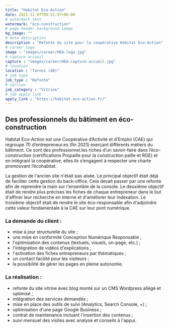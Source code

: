 ```yaml
---
title: "Habitat Eco-Action"
date: 2021-12-07T09:51:57+06:00
# watermark text
watermark: "éco-construction"
# page header background image
bg_image: ""
# meta description
description : "Refonte du site pour la coopérative Habitat Eco-Action"
# career logo
image : "images/career/HEA-logo.jpg"
# capture accueil
capture : "images/career/HEA-capture-accueil.jpg"
# location
location : "Tarnos (40)"
# job type
job_type : "Refonte"
# section
job_category : "Vitrine"
# job apply link
apply_link : "https://habitat-eco-action.fr/"
---
```



## Des professionnels du bâtiment en éco-construction
Habitat Eco-Action est une Coopérative d’Activité et d’Emploi (CAE) qui regroupe 70 d’entrepreneur.es (fin 2021) exerçant différents métiers du bâtiment. Ce sont des professionnel.les riches d’un savoir-faire dans l’éco-construction (certifications Propaille pour la construction paille et RGE) et en intégrant la coopérative, elles.ils s’engagent à respecter une charte promouvant l’écohabitat.

La gestion de l'ancien site n'était pas aisée. Le principal objectif était déjà de faciliter cette gestion du back-office. Cela devait passer par une refonte afin de reprendre la main sur l'ensemble de la console. Le deuxième objectif était de rendre plus précises les fiches de chaque entrepreneur dans le but d'affiner leur recherche en interne et d'améliorer leur indexation. Le troisième objectif était de rendre le site éco-responsable afin d'adjoindre cette valeur fondamentale  à la CAE sur leur pont numérique.


### La demande du client :

* mise à jour structurelle du site ;
* une mise en conformité Conception Numérique Responsable ;
* l'optimisation des contenus (textuels, visuels, on-page, etc.) ;
* l'intégration de vidéos d'explications ;
* l'activation des fiches entrepreneurs par thématiques ;
* un contact facilité pour les visiteurs ;
* la possibilité de gérer les pages en pleine autonomie.


### La réalisation :

* refonte du site vitrine avec blog monté sur un CMS Wordpress allégé et optimisé ;
* intégration des services demandés ;
* mise en place des outils de suivi (Analytics, Search Console, +) ;
* optimisation d'une page Google Business ;
* contrat de maintenance incluant l'insertion des contenus ;
* suivi mensuel des visites avec analyse et conseils à l'appui.